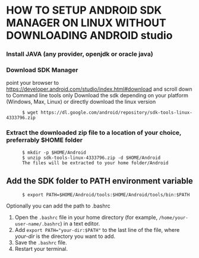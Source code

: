 # HOW TO SETUP ANDROID SDK MANAGER ON LINUX WITHOUT DOWNLOADING ANDROID studio


### Install JAVA (any provider, openjdk or oracle java)

### Download SDK Manager 
point your browser to https://developer.android.com/studio/index.html#download and scroll down to Command line tools only Download the sdk depending on your platform (Windows, Max, Linux) or directly download the linux version

          $ wget https://dl.google.com/android/repository/sdk-tools-linux-4333796.zip

### Extract the downloaded zip file to a location of your choice, preferrably $HOME folder
          $ mkdir -p $HOME/Android
          $ unzip sdk-tools-linux-4333796.zip -d $HOME/Android
          The files will be extracted to your home folder/Android

## Add the SDK folder to PATH environment variable

          $ export PATH=$HOME/Android/tools:$HOME/Android/tools/bin:$PATH        

Optionally you can add the path to .bashrc

1. Open the `.bashrc` file in your home directory (for example, `/home/your-user-name/.bashrc`) in a text editor.
2. Add `export PATH="your-dir:$PATH"` to the last line of the file, where *your-dir* is the directory you want to add.
3. Save the `.bashrc` file.
4. Restart your terminal.